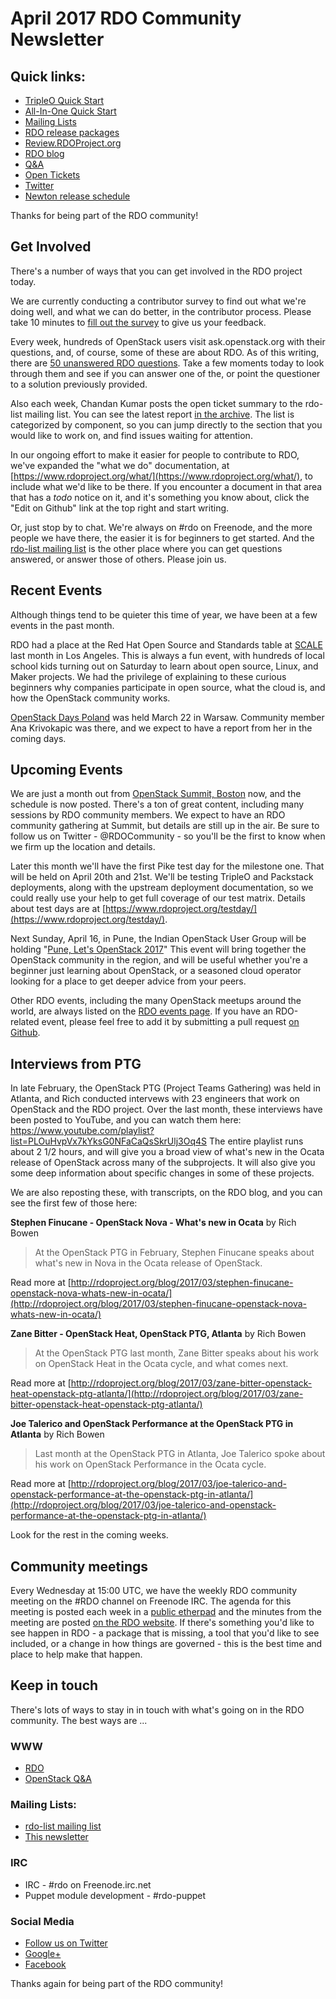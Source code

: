 # April 2017 RDO Community Newsletter

## Quick links:

* [TripleO Quick Start](https://www.rdoproject.org/tripleo/)
* [All-In-One Quick Start](http://rdoproject.org/quickstart)
* [Mailing Lists](https://www.rdoproject.org/community/mailing-lists/)
* [RDO release packages](https://trunk.rdoproject.org/)
* [Review.RDOProject.org](http://review.rdoproject.org/)
* [RDO blog](http://rdoproject.org/blog)
* [Q&A](http://ask.openstack.org/)
* [Open Tickets](http://tm3.org/rdobugs)
* [Twitter](http://twitter.com/rdocommunity)
* [Newton release schedule](http://releases.openstack.org/newton/schedule.html)

Thanks for being part of the RDO community!

## Get Involved

There's a number of ways that you can get involved in the RDO project today.

We are currently conducting a contributor survey to find out what we're doing well, and what we can do better, in the contributor process. Please take 10 minutes to [fill out the survey](https://goo.gl/forms/3aygehBsvM8TCegI2) to give us your feedback.

Every week, hundreds of OpenStack users visit ask.openstack.org with their questions, and, of course, some of these are about RDO. As of this writing, there are [50 unanswered RDO questions](https://goo.gl/cl8wDn). Take a few moments today to look through them and see if you can answer one of the, or point the questioner to a solution previously provided.

Also each week, Chandan Kumar posts the open ticket summary to the rdo-list mailing list. You can see the latest report [in the archive](https://www.redhat.com/archives/rdo-list/2017-April/msg00010.html). The list is categorized by component, so you can jump directly to the section that you would like to work on, and find issues waiting for attention.

In our ongoing effort to make it easier for people to contribute to RDO, we've expanded the "what we do" documentation, at [https://www.rdoproject.org/what/](https://www.rdoproject.org/what/), to include what we'd like to be there. If you encounter a document in that area that has a *todo* notice on it, and it's something you know about, click the "Edit on Github" link at the top right and start writing.

Or, just stop by to chat. We're always on #rdo on Freenode, and the more people we have there, the easier it is for beginners to get started. And the [rdo-list mailing list](https://www.redhat.com/mailman/listinfo/rdo-list) is the other place where you can get questions answered, or answer those of others. Please join us.

## Recent Events

Although things tend to be quieter this time of year, we have been at a few events in the past month.

RDO had a place at the Red Hat Open Source and Standards table at [SCALE](https://www.socallinuxexpo.org/scale/15x) last month in Los Angeles. This is always a fun event, with hundreds of local school kids turning out on Saturday to learn about open source, Linux, and Maker projects. We had the privilege of explaining to these curious beginners why companies participate in open source, what the cloud is, and how the OpenStack community works.

[OpenStack Days Poland](http://www.openstackday.pl/) was held March 22 in Warsaw. Community member Ana Krivokapic was there, and we expect to have a report from her in the coming days.

## Upcoming Events 

We are just a month out from [OpenStack Summit, Boston](https://www.openstack.org/summit/boston-2017) now, and the schedule is now posted. There's a ton of great content, including many sessions by RDO community members. We expect to have an RDO community gathering at Summit, but details are still up in the air. Be sure to follow us on Twitter - @RDOCommunity - so you'll be the first to know when we firm up the location and details.

Later this month we'll have the first Pike test day for the milestone one. That will be held on April 20th and 21st. We'll be testing TripleO and Packstack deployments, along with the upstream deployment documentation, so we could really use your help to get full coverage of our test matrix. Details about test days are at [https://www.rdoproject.org/testday/](https://www.rdoproject.org/testday/).

Next Sunday, April 16, in Pune, the Indian OpenStack User Group will be holding "[Pune, Let's OpenStack 2017](https://www.meetup.com/Indian-OpenStack-User-Group/events/238458999/)" This event will bring together the OpenStack community in the region, and will be useful whether you're a beginner just learning about OpenStack, or a seasoned cloud operator looking for a place to get deeper advice from your peers. 

Other RDO events, including the many OpenStack meetups around the world, are always listed on the [RDO events page](http://rdoproject.org/events). If you have an RDO-related event, please feel free to add it by submitting a pull request [on Github](https://github.com/OSAS/rh-events/blob/master/2016/RDO-Meetups.yml).

## Interviews from PTG

In late February, the OpenStack PTG (Project Teams Gathering) was held in Atlanta, and Rich conducted intervews with 23 engineers that work on OpenStack and the RDO project. Over the last month, these interviews have been posted to YouTube, and you can watch them here: https://www.youtube.com/playlist?list=PLOuHvpVx7kYksG0NFaCaQsSkrUlj3Oq4S  The entire playlist runs about 2 1/2 hours, and will give you a broad view of what's new in the Ocata release of OpenStack across many of the subprojects. It will also give you some deep information about specific changes in some of these projects.

We are also reposting these, with transcripts, on the RDO blog, and you can see the first few of those here:
    
**Stephen Finucane - OpenStack Nova - What's new in Ocata** by Rich Bowen

> At the OpenStack PTG in February, Stephen Finucane speaks about what's new in Nova in the Ocata release of OpenStack.

Read more at [http://rdoproject.org/blog/2017/03/stephen-finucane-openstack-nova-whats-new-in-ocata/](http://rdoproject.org/blog/2017/03/stephen-finucane-openstack-nova-whats-new-in-ocata/)

**Zane Bitter - OpenStack Heat, OpenStack PTG, Atlanta** by Rich Bowen

> At the OpenStack PTG last month, Zane Bitter speaks about his work on OpenStack Heat in the Ocata cycle, and what comes next.

Read more at [http://rdoproject.org/blog/2017/03/zane-bitter-openstack-heat-openstack-ptg-atlanta/](http://rdoproject.org/blog/2017/03/zane-bitter-openstack-heat-openstack-ptg-atlanta/)

**Joe Talerico and OpenStack Performance at the OpenStack PTG in Atlanta** by Rich Bowen

> Last month at the OpenStack PTG in Atlanta, Joe Talerico spoke about his work on OpenStack Performance in the Ocata cycle.

Read more at [http://rdoproject.org/blog/2017/03/joe-talerico-and-openstack-performance-at-the-openstack-ptg-in-atlanta/](http://rdoproject.org/blog/2017/03/joe-talerico-and-openstack-performance-at-the-openstack-ptg-in-atlanta/)

Look for the rest in the coming weeks.

## Community meetings 

Every Wednesday at 15:00 UTC, we have the weekly RDO community meeting on the #RDO channel on Freenode IRC. The agenda for this meeting is posted each week in a [public etherpad](https://etherpad.openstack.org/p/RDO-Meeting) and the minutes from the meeting are posted [on the RDO website](https://www.rdoproject.org/community/community-meeting/). If there's something you'd like to see happen in RDO - a package that is missing, a tool that you'd like to see included, or a change in how things are governed - this is the best time and place to help make that happen.

## Keep in touch 

There's lots of ways to stay in in touch with what's going on in the
RDO community. The best ways are ...


### WWW 
* [RDO](http://rdoproject.org/)
* [OpenStack Q&A](http://ask.openstack.org/ )

### Mailing Lists: 
* [rdo-list mailing list](http://www.redhat.com/mailman/listinfo/rdo-list )
* [This newsletter](http://www.redhat.com/mailman/listinfo/rdo-newsletter )

### IRC 
* IRC - #rdo on Freenode.irc.net
* Puppet module development - #rdo-puppet

### Social Media
* [Follow us on Twitter](http://twitter.com/rdocommunity )
* [Google+](http://tm3.org/rdogplus )
* [Facebook](http://facebook.com/rdocommunity)

Thanks again for being part of the RDO community!

